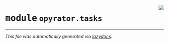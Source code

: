 <!-- markdownlint-disable -->

<a href="https://github.com/ml-tooling/opyrator/blob/main/src/opyrator/tasks/__init__.py"><img align="right" style="float:right;" src="https://img.shields.io/badge/-source-cccccc?style=flat-square"></a>

# <kbd>module</kbd> `opyrator.tasks`








---

_This file was automatically generated via [lazydocs](https://github.com/ml-tooling/lazydocs)._
